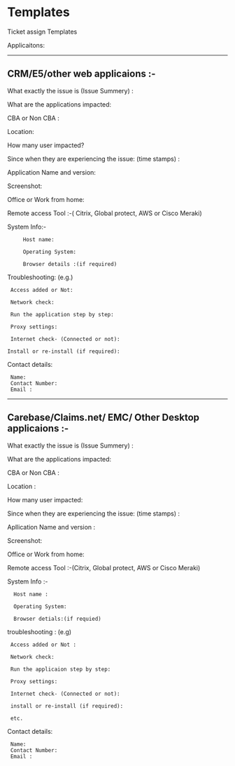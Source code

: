 # Templates
Ticket assign Templates

Applicaitons:

-----------------------------
CRM/E5/other web applicaions  :-
------------------------------


What exactly the issue is (Issue Summery) :

What are the applications impacted:

CBA or Non CBA :

Location:

How many user impacted?

Since when they are experiencing the issue: (time stamps) :

Application Name and version:

Screenshot:

Office or Work from home:

Remote access Tool :-( Citrix, Global protect, AWS or Cisco Meraki)

System Info:-

         Host name:
  
         Operating System:
  
         Browser details :(if required)
           
Troubleshooting: (e.g.)

     Access added or Not:
  
     Network check:

     Run the application step by step:

     Proxy settings:

     Internet check- (Connected or not):

    Install or re-install (if required):

  
Contact details:
     
     Name:
     Contact Number:
     Email :
     

--------------------------------------------
Carebase/Claims.net/ EMC/ Other Desktop applicaions  :-
--------------------------------------------

What exactly the issue is (Issue Summery) :

What are the applications impacted:

CBA or Non CBA :

Location :

How many user impacted:

Since when they are experiencing the issue: (time stamps) :

Apllication Name and version :

Screenshot:

Office or Work from home:

Remote access Tool :-(Citrix, Global protect, AWS or Cisco Meraki)

System Info :-

      Host name :
      
      Operating System:
      
      Browser detials:(if requied)
      
      
troubleshooting :
(e.g)

     Access added or Not :
     
     Network check:
 
     Run the applicaion step by step:
 
     Proxy settings:
 
     Internet check- (Connected or not):
 
     install or re-install (if required):
    
     etc.
  
Contact details:
     
     Name:
     Contact Number:
     Email :



